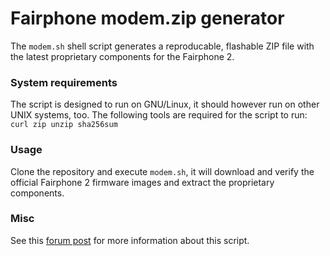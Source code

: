 # Fairphone modem.zip generator
The `modem.sh` shell script generates a reproducable, flashable ZIP file with the latest proprietary components for the Fairphone 2.

### System requirements
The script is designed to run on GNU/Linux, it should however run on other UNIX systems, too. The following tools are required for the script to run:
`curl zip unzip sha256sum`

### Usage
Clone the repository and execute `modem.sh`, it will download and verify the official Fairphone 2 firmware images and extract the proprietary components.

### Misc
See this [forum post](https://forum.fairphone.com/t/pencil2-fp2-modem-firmware/35374) for more information about this script.
